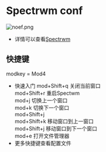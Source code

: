 # **Spectrwm conf**
![noef.png](https://sc03.alicdn.com/kf/Hc92214c723ec42efb25bca3689fce0ddu.jpg)
-  详情可以查看[Spectrwm](https://github.com/conformal/spectrwm) 
## 快捷键
modkey = Mod4  
- 快速入门
mod+Shift+q 关闭当前窗口  
mod+Shift+r 重启Spectwm  
mod+j       切换上一个窗口  
mod+k       切换下一个窗口  
mod+Shift+j  
mod+Shift+k 移动窗口到上一窗口  
mod+Shift+j 移动窗口到下一个窗口  
mod+e       打开文件管理器  
- 更多快捷键查看配置文件  
  
